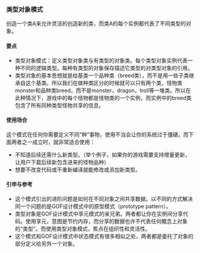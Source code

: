 ### 类型对象模式

​	创造一个类A来允许灵活的创造新的类，而类A的每个实例都代表了不同类型的对象。

#### 要点

- 类型对象模式：定义类型对象类与有类型的对象类。每个类型对象实例代表一种不同的逻辑类型。每种有类型的对象保存描述它类型的对类型对象的引用。
- 类型对象的基本思想就是给基类一个品种类（breed类），而不是用一些子类继承自这个基类。所以我们在做种类区分的时候就可以只有两个类，怪物类monster和品种类breed，而不是monster，dragon，troll等一堆类。所以在此种情况下，游戏中的每个怪物都是怪物类的一个实例，而实例中的breed类包含了所有同种类型怪物共享的信息。

#### 使用场合

​	这个模式在任何你需要定义不同“种”事物，使用不当会让你的系统过于僵硬。而下面两者之一成立时，就非常适合使用：

- 不知道后续还需什么新类型。（举个例子，如果你的游戏需要支持增量更新，让用户下载后续新包含进来的怪物品种）
- 想要不改变代码或不重新编译就能修改或添加新类型。

#### 引申与参考

- 这个模式引出的进阶问题是如何在不同对象之间共享数据。以不同的方式解决同一个问题的是GOF设计模式中的原型模式（prototype pattern）。
- 类型对象是GOF设计模式中享元模式的亲兄弟。两者都让你在实例间分享代码。使用享元，意图是节约内存，而分享的数据也许不代表任何概念上对象的“类型”。而使用类型对象模式，焦点在组织性和灵活性。
- 这个模式和GOF设计模式中状态模式有很多相似之处，两者都是委托了对象的部分定义给另外一个对象。